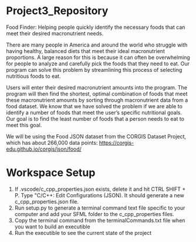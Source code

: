 # Project3_Repository
Food Finder: Helping people quickly identify the necessary foods that can meet their desired macronutrient needs.

There are many people in America and around the world who struggle with having healthy, balanced diets that meet their ideal macronutrient proportions. A large reason for this is because it can often be overwhelming for people to analyze and carefully pick the foods that they need to eat. Our program can solve this problem by streamlining this process of selecting nutritious foods to eat.

Users will enter their desired macronutrient amounts into the program. The program will then find the shortest, optimal combination of foods that meet these macronutrient amounts by sorting through macronutrient data from a food dataset. We know that we have solved the problem if we are able to identify a number of foods that meet the user’s specific nutritional goals. Our goal is to find the least number of foods that a person needs to eat to meet this goal.

We will be using the Food JSON dataset from the CORGIS Dataset Project, which has about 266,000 data points: https://corgis-edu.github.io/corgis/json/food/

# Workspace Setup
1. If .vscode/c_cpp_properties.json exists, delete it and hit CTRL SHIFT + P. Type "C/C++: Edit Configurations (JSON). It should generate a new c_cpp_properties.json file.
1. Run setup.py to generate a terminal command text file specific to your computer and add your SFML folder to the c_cpp_properties files.
2. Copy the terminal command from the terminalCommands.txt file when you want to build an executible
3. Run the executible to see the current state of the project